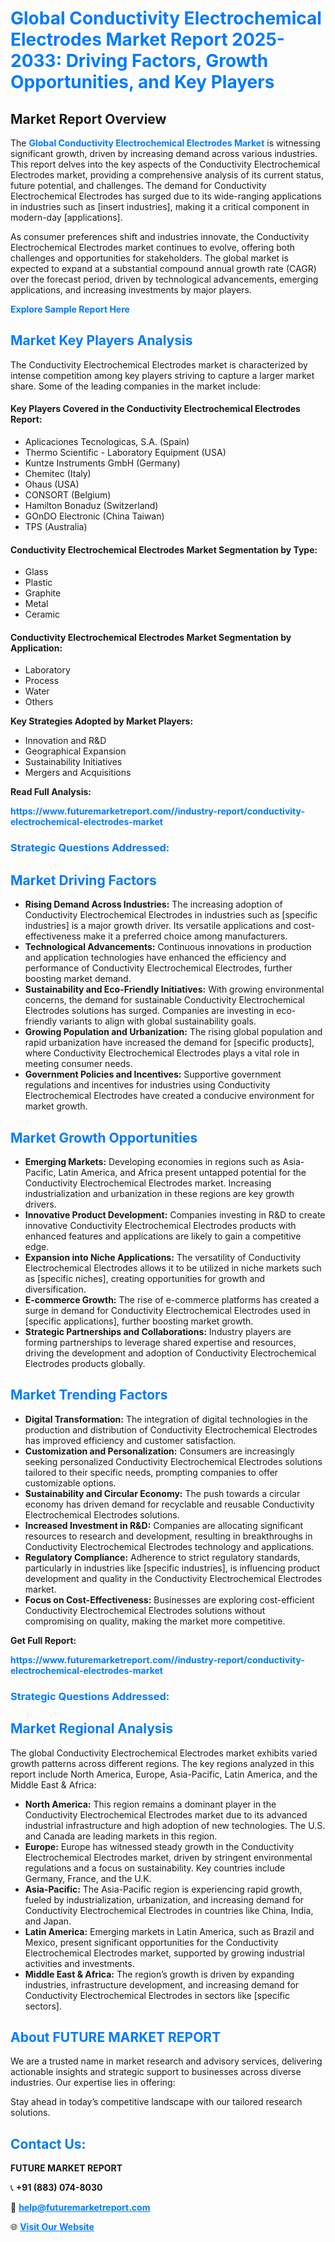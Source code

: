 <h1 style="color: #007BFF;">Global Conductivity Electrochemical Electrodes Market Report 2025-2033: Driving Factors, Growth Opportunities, and Key Players</h1>

<section id="overview">
<h2>Market Report Overview</h2>
<p>The <a href="https://www.futuremarketreport.com//industry-report/conductivity-electrochemical-electrodes-market" style="color: #007BFF; text-decoration: none;"><strong>Global Conductivity Electrochemical Electrodes Market</strong></a> is witnessing significant growth, driven by increasing demand across various industries. This report delves into the key aspects of the Conductivity Electrochemical Electrodes market, providing a comprehensive analysis of its current status, future potential, and challenges. The demand for Conductivity Electrochemical Electrodes has surged due to its wide-ranging applications in industries such as [insert industries], making it a critical component in modern-day [applications].</p>
<p>As consumer preferences shift and industries innovate, the Conductivity Electrochemical Electrodes market continues to evolve, offering both challenges and opportunities for stakeholders. The global market is expected to expand at a substantial compound annual growth rate (CAGR) over the forecast period, driven by technological advancements, emerging applications, and increasing investments by major players.</p>
</section>

<section id="overview">
<p><a href="https://www.futuremarketreport.com//request-sample/reportId=81293" style="color: #007BFF; text-decoration: none;"><strong>Explore Sample Report Here</strong></a></p>
</section>

<section id="key-players">
<h2 style="color: #007BFF;">Market Key Players Analysis</h2>
<p>The Conductivity Electrochemical Electrodes market is characterized by intense competition among key players striving to capture a larger market share. Some of the leading companies in the market include:</p>
<h4>Key Players Covered in the Conductivity Electrochemical Electrodes Report:</h4>
<ul><li>Aplicaciones Tecnologicas, S.A. (Spain)</li><li>Thermo Scientific - Laboratory Equipment (USA)</li><li>Kuntze Instruments GmbH (Germany)</li><li>Chemitec (Italy)</li><li>Ohaus (USA)</li><li>CONSORT (Belgium)</li><li>Hamilton Bonaduz (Switzerland)</li><li>GOnDO Electronic (China Taiwan)</li><li>TPS (Australia)</li></ul>
<h4>Conductivity Electrochemical Electrodes Market Segmentation by Type:</h4>
<ul><li>Glass</li><li>Plastic</li><li>Graphite</li><li>Metal</li><li>Ceramic</li></ul>

<h4>Conductivity Electrochemical Electrodes Market Segmentation by Application:</h4>
<ul><li>Laboratory</li><li>Process</li><li>Water</li><li>Others</li></ul>
<p><strong>Key Strategies Adopted by Market Players:</strong></p>
<ul>
<li>Innovation and R&D</li>
<li>Geographical Expansion</li>
<li>Sustainability Initiatives</li>
<li>Mergers and Acquisitions</li>
</ul>
</section>

<section>
<p><strong>Read Full Analysis: </strong></p><a href="https://www.futuremarketreport.com//industry-report/conductivity-electrochemical-electrodes-market" style="color: #007BFF; text-decoration: none;"><strong>https://www.futuremarketreport.com//industry-report/conductivity-electrochemical-electrodes-market</strong></a>
<h3 style="color: #007BFF;">Strategic Questions Addressed:</h3>
</section>

<section id="driving-factors">
<h2 style="color: #007BFF;">Market Driving Factors</h2>
<ul>
<li><strong>Rising Demand Across Industries:</strong> The increasing adoption of Conductivity Electrochemical Electrodes in industries such as [specific industries] is a major growth driver. Its versatile applications and cost-effectiveness make it a preferred choice among manufacturers.</li>
<li><strong>Technological Advancements:</strong> Continuous innovations in production and application technologies have enhanced the efficiency and performance of Conductivity Electrochemical Electrodes, further boosting market demand.</li>
<li><strong>Sustainability and Eco-Friendly Initiatives:</strong> With growing environmental concerns, the demand for sustainable Conductivity Electrochemical Electrodes solutions has surged. Companies are investing in eco-friendly variants to align with global sustainability goals.</li>
<li><strong>Growing Population and Urbanization:</strong> The rising global population and rapid urbanization have increased the demand for [specific products], where Conductivity Electrochemical Electrodes plays a vital role in meeting consumer needs.</li>
<li><strong>Government Policies and Incentives:</strong> Supportive government regulations and incentives for industries using Conductivity Electrochemical Electrodes have created a conducive environment for market growth.</li>
</ul>
</section>

<section id="growth-opportunities">
<h2 style="color: #007BFF;">Market Growth Opportunities</h2>
<ul>
<li><strong>Emerging Markets:</strong> Developing economies in regions such as Asia-Pacific, Latin America, and Africa present untapped potential for the Conductivity Electrochemical Electrodes market. Increasing industrialization and urbanization in these regions are key growth drivers.</li>
<li><strong>Innovative Product Development:</strong> Companies investing in R&D to create innovative Conductivity Electrochemical Electrodes products with enhanced features and applications are likely to gain a competitive edge.</li>
<li><strong>Expansion into Niche Applications:</strong> The versatility of Conductivity Electrochemical Electrodes allows it to be utilized in niche markets such as [specific niches], creating opportunities for growth and diversification.</li>
<li><strong>E-commerce Growth:</strong> The rise of e-commerce platforms has created a surge in demand for Conductivity Electrochemical Electrodes used in [specific applications], further boosting market growth.</li>
<li><strong>Strategic Partnerships and Collaborations:</strong> Industry players are forming partnerships to leverage shared expertise and resources, driving the development and adoption of Conductivity Electrochemical Electrodes products globally.</li>
</ul>
</section>

<section id="trending-factors">
<h2 style="color: #007BFF;">Market Trending Factors</h2>
<ul>
<li><strong>Digital Transformation:</strong> The integration of digital technologies in the production and distribution of Conductivity Electrochemical Electrodes has improved efficiency and customer satisfaction.</li>
<li><strong>Customization and Personalization:</strong> Consumers are increasingly seeking personalized Conductivity Electrochemical Electrodes solutions tailored to their specific needs, prompting companies to offer customizable options.</li>
<li><strong>Sustainability and Circular Economy:</strong> The push towards a circular economy has driven demand for recyclable and reusable Conductivity Electrochemical Electrodes solutions.</li>
<li><strong>Increased Investment in R&D:</strong> Companies are allocating significant resources to research and development, resulting in breakthroughs in Conductivity Electrochemical Electrodes technology and applications.</li>
<li><strong>Regulatory Compliance:</strong> Adherence to strict regulatory standards, particularly in industries like [specific industries], is influencing product development and quality in the Conductivity Electrochemical Electrodes market.</li>
<li><strong>Focus on Cost-Effectiveness:</strong> Businesses are exploring cost-efficient Conductivity Electrochemical Electrodes solutions without compromising on quality, making the market more competitive.</li>
</ul>
</section>

<section>
<p><strong>Get Full Report: </strong></p><a href="https://www.futuremarketreport.com//industry-report/conductivity-electrochemical-electrodes-market" style="color: #007BFF; text-decoration: none;"><strong>https://www.futuremarketreport.com//industry-report/conductivity-electrochemical-electrodes-market</strong></a>
<h3 style="color: #007BFF;">Strategic Questions Addressed:</h3>
</section>


<section id="regional-analysis">
<h2 style="color: #007BFF;">Market Regional Analysis</h2>
<p>The global Conductivity Electrochemical Electrodes market exhibits varied growth patterns across different regions. The key regions analyzed in this report include North America, Europe, Asia-Pacific, Latin America, and the Middle East & Africa:</p>
<ul>
<li><strong>North America:</strong> This region remains a dominant player in the Conductivity Electrochemical Electrodes market due to its advanced industrial infrastructure and high adoption of new technologies. The U.S. and Canada are leading markets in this region.</li>
<li><strong>Europe:</strong> Europe has witnessed steady growth in the Conductivity Electrochemical Electrodes market, driven by stringent environmental regulations and a focus on sustainability. Key countries include Germany, France, and the U.K.</li>
<li><strong>Asia-Pacific:</strong> The Asia-Pacific region is experiencing rapid growth, fueled by industrialization, urbanization, and increasing demand for Conductivity Electrochemical Electrodes in countries like China, India, and Japan.</li>
<li><strong>Latin America:</strong> Emerging markets in Latin America, such as Brazil and Mexico, present significant opportunities for the Conductivity Electrochemical Electrodes market, supported by growing industrial activities and investments.</li>
<li><strong>Middle East & Africa:</strong> The region’s growth is driven by expanding industries, infrastructure development, and increasing demand for Conductivity Electrochemical Electrodes in sectors like [specific sectors].</li>
</ul>
</section>

<footer>
<h2 style="color: #007BFF;">About FUTURE MARKET REPORT</h2>
<p>We are a trusted name in market research and advisory services, delivering actionable insights and strategic support to businesses across diverse industries. Our expertise lies in offering:</p>

<p>Stay ahead in today’s competitive landscape with our tailored research solutions.</p>

<h2 style="color: #007BFF;">Contact Us:</h2>
<p><strong>FUTURE MARKET REPORT</strong></p>
<p>📞 <strong>+91 (883) 074-8030</strong></p>
<p>📧 <strong><a href="mailto:help@futuremarketreport.com" style="color: #007BFF;">help@futuremarketreport.com</a></strong></p>
<p>🌐 <strong><a href="https://www.futuremarketreport.com/" style="color: #007BFF;">Visit Our Website</a></strong></p>
</footer>